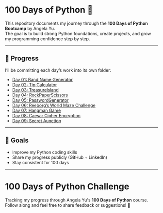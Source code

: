 # 100 Days of Python 🚀

This repository documents my journey through the **100 Days of Python Bootcamp** by Angela Yu.  
The goal is to build strong Python foundations, create projects, and grow my programming confidence step by step.  

---

## 📅 Progress
I’ll be committing each day’s work into its own folder:

- [Day 01: Band Name Generator](./Day01_BandNameGenerator)  
- [Day 02: Tip Calculator](./Day02_TipCalculator)  
- [Day 03: TreasureIsland](./Day03_TreasureIsland)
- [Day 04: RockPaperScissors](./Day04_RockPaperScissors)
- [Day 05: PasswordGenerator](./Day05_PasswordGenerator)
- [Day 06: Reeborg’s World Maze Challenge](./Day06_MazeChallenge)
- [Day 07: Hangman Game](./Day07_Hangman)
- [Day 08: Caesar Cipher Encryption](./Day08_CaesarCipher)	
- [Day 09: Secret Aunction](./Day09_SecretAunction)

---

## 🎯 Goals
- Improve my Python coding skills  
- Share my progress publicly (GitHub + LinkedIn)  
- Stay consistent for 100 days  

---

# 100 Days of Python Challenge  

Tracking my progress through Angela Yu's **100 Days of Python** course.  
Follow along and feel free to share feedback or suggestions! 🚀
